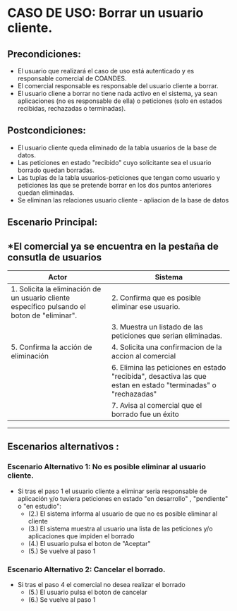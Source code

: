 # CASO DE USO: Borrar un usuario cliente. 

## Precondiciones:
- El usuario que realizará el caso de uso está autenticado y es responsable comercial de COANDES.
- El comercial responsable es responsable del usuario cliente a borrar.
- El usuario cliene a borrar no tiene nada activo en el sistema, ya sean aplicaciones (no es responsable de ella) o peticiones (solo en estados recibidas, rechazadas o terminadas). 

## Postcondiciones: 
- El usuario cliente queda eliminado de la tabla usuarios de la base de datos.
- Las peticiones en estado "recibido" cuyo solicitante sea el usuario borrado quedan borradas.
- Las tuplas de la tabla usuarios-peticiones que tengan como usuario y peticiones las que se pretende borrar en los dos puntos anteriores quedan eliminadas.
- Se eliminan las relaciones usuario cliente - apliacion de la base de datos

## Escenario Principal: 
*El comercial ya se encuentra en la pestaña de consutla de usuarios
--- 
| Actor                                       | Sistema                                                                                           |
|---------------------------------------------|---------------------------------------------------------------------------------------------------|
| 1. Solicita la eliminación de un usuario cliente específico pulsando el boton de "eliminar". | 2.	Confirma que es posible eliminar ese usuario.   |
|            | 3.	Muestra un listado de las peticiones que serian eliminadas.    |
| 5. Confirma la acción de eliminación        | 4. Solicita una confirmacion de la accion al comercial        |
|                                             | 6. Elimina las peticiones en estado "recibida", desactiva las que estan en estado "terminadas" o "rechazadas"  |
|                                             | 7. Avisa al comercial que el borrado fue un éxito        |


--- 
## Escenarios alternativos : 
### Escenario Alternativo 1: No es posible eliminar al usuario cliente.
  - Si tras el paso 1 el usuario cliente a eliminar seria responsable de aplicación y/o tuviera peticiones en estado "en desarrollo" , "pendiente" o "en estudio":
    -  (2.) El sistema informa al usuario de que no es posible eliminar al cliente
    -  (3.) El sistema muestra al usuario una lista de las peticiones y/o aplicaciones que impiden el borrado
    -  (4.) El usuario pulsa el boton de "Aceptar"
    -  (5.) Se vuelve al paso 1

### Escenario Alternativo 2: Cancelar el borrado.
  - Si tras el paso 4 el comercial no desea realizar el borrado
    - (5.) El usuario pulsa el boton de cancelar
    - (6.) Se vuelve al paso 1
  


